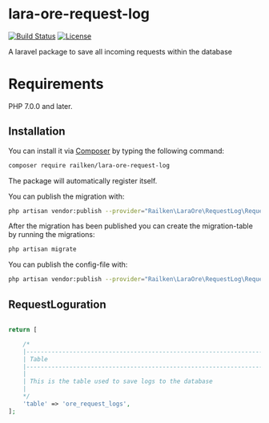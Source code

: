 # lara-ore-request-log

[![Build Status](https://travis-ci.org/railken/lara-ore-request-log.svg?branch=master)](https://travis-ci.org/railken/lara-ore-request-log)
[![License](https://img.shields.io/badge/License-MIT-yellow.svg)](https://opensource.org/licenses/MIT)

A laravel package to save all incoming requests within the database

# Requirements

PHP 7.0.0 and later.


## Installation

You can install it via [Composer](https://getcomposer.org/) by typing the following command:

```bash
composer require railken/lara-ore-request-log
```

The package will automatically register itself.

You can publish the migration with:

```bash
php artisan vendor:publish --provider="Railken\LaraOre\RequestLog\RequestLogServiceProvider" --tag="migrations"
```

After the migration has been published you can create the migration-table by running the migrations:

```bash
php artisan migrate
```
You can publish the config-file with:

```bash
php artisan vendor:publish --provider="Railken\LaraOre\RequestLog\RequestLogServiceProvide" --tag="config"
```

## RequestLoguration
```php

return [

    /*
    |--------------------------------------------------------------------------
    | Table
    |--------------------------------------------------------------------------
    |
    | This is the table used to save logs to the database
    |
    */
    'table' => 'ore_request_logs',
];
```